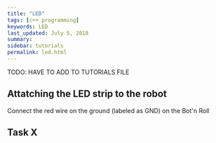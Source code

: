 ```yaml
---
title: "LED"
tags: [c++ programming]
keywords: LED
last_updated: July 5, 2018
summary:
sidebar: tutorials
permalink: led.html
---
```

TODO: HAVE TO ADD TO TUTORIALS FILE

## Attatching the LED strip to the robot
Connect the red wire on the ground (labeled as GND) on the Bot'n Roll
## Task X
